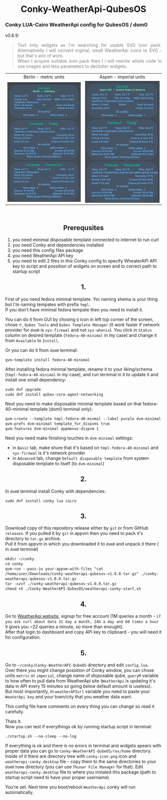 <p>
    <div align="center">
        <h1>Conky-WeatherApi-QubesOS</h1>
    </div>
</p>

<p>
    <div align="justify">
        <h3>Conky LUA-Cairo WeatherApi config for QubesOS / dom0</h3>
    </div>
    <div align="justify">
        v0.6.9:
        <blockquote style="color:grey;">Text only widgets as I'm searching for usable SVG icon pack. Alternativelly I will convert orginal, small WeatherApi icons to SVG - but that's alot of work.</br>
        When I acquire suitable icon pack then I i will rewrite whole code to use images and less parameters to declutter widgets.</blockquote>
    </div>
</p>

<p>
    <div align="center">
        <table>
            <tr align="center">
                <td>Berlin - metric units</td>
                <td>Aspen - imperial units</td>
            </tr>
            <tr align="center">
                <td><img src="res/conky-weatherapi-berlin.png" alt="WeatherApi - Berlin"/></td>
                <td><img src="res/conky-weatherapi-aspen.png" alt="WeatherApi - Aspen"/></td>
            </tr>
        </table>
    </div>
</p>

<p></br></p>

<p>
    <h2></h2>
    <div align="center">
        <h2>Prerequsites</h2>
    </div>
</p>

1. you need minimal disposable template connected to internet to run curl
2. you need Conky and dependencies installed
3. you need this config files package
4. you need WeatherApi API key
5. you need to edit 2 files in this Conky config to specify WheaterAPI API key to script and possition of widgets on screen and to correct path to startup script

<p>
    <h2></h2>
    <div align="center">
        <h2>1.</h2>
    </div>
</p>

First of you need fedora minimal template. Yor naming shema is your thing but I'm naming tempates with prefix `tmpl`.</br>
If you don't have minimal fedora tempate then you need to install it.

You can do it from GUI by chosing `Q` icon in left top corner of the screen, chose <img src='res/cog_wheel.png' alt='cog wheel' width=2%>, `Qubes Tools` and `Qubes Template Manager` (it work faster if network provider for `dom0` is `sys-firewal` and not `sys-whonix`). You click in `Status` column on desired template (`fedora-40-minimal` in my case) and change it from `Available` to `Install`.

Or you can do it from `dom0` terminal:
```
qvm-template install fedora-40-minimal
```

After installing fedora minimal template, rename it to your liking/schema (`tmpl-fedora-40-minimal` in my case), and run terminal in it to update it and install one small dependency:
```
sudo dnf upgrade
sudo dnf install qubes-core-agent-networking
```

Next you need to make disposable minimal template based on that fedora-40-minimal template (dom0 terminal only):
```
qvm-create --template tmpl-fedora-40-minmal --label purple dvm-minimal
qvm-prefs dvm-minimal template_for_dispvms true
qvm-features dvm-minimal appmenus-dispvm 1
```

Next you need make finishing touches in `dvm-minimal` settings:
- in `Basic` tab, make shure that it's based on `tmpl-fedora-40-minimal` and `sys-firewal` is it's network provider
- in `Advanced` tab, change `Default disposable template` from system disposable template to itself (to `dvm-minimal`)

<p>
    <h2></h2>
    <div align="center">
        <h2>2.</h2>
    </div>
</p>

In `dom0` terminal install Conky with dependencies:
```
sudo dnf install conky lua cairo
```

<p>
    <h2></h2>
    <div align="center">
        <h2>3.</h2>
    </div>
</p>

Download copy of this repository release either by `git` or from GitHub `releases`.
If you pulled it by `git` in appvm then you need to pack it's directory to `tar.gz` archive.</br>
Pull it from appvm in which you downloaded it to `dom0`  and unpack it there ( in `dom0` terminal)
```
mkdir ~/conky
cd conky
qvm-run --pass-io your-appvm-with-files "cat /home/user/Downloads/conky-weatherapi-qubesos-v1.0.0.tar.gz" ./conky-weatherapi-qubesos-v1.0.0.tar.gz
tar -xzvf ./conky-weatherapi-qubesos-v1.0.0.tar.gz
chmod +X ./Conky-WeatherAPI-QubesOS/weatherapi-conky-start.sh
```

<p>
    <h2></h2>
    <div align="center">
        <h2>4.</h2>
    </div>
</p>

Go to [WeatherApi website](https://www.weatherapi.com), signup for free account (1M queries a month - `if you ask curl about data 31 day a month, 24h a day and 60 times a hour` it gives you ~22 queries a minute, so more than enought).</br>
After that login to dashboard and copy API key to clipboard - you will need it for configuration.

<p>
    <h2></h2>
    <div align="center">
        <h2>5.</h2>
    </div>
</p>

Go to `~/conky/Conky-WeatherAPI-QubeOS` directory and edit `config.lua`.</br>
Over there you might change possition of Conky window, you can chose units `metric` or `imperial`, change name of disposable qube, `queryM` variable to how often to pull data from WeatherApi site (`WeatherApi` is updating it's data in API every 15 minutes so going below default amount is useless).</br>
But most importantly, in `weatherAPIurl` variable you need to paste your `WeaterApi key` and your town/city that you weather data want.

This config file have comments on every thing you can change so read it carefully.

Thats it.</br>
Now you can test if everythings ok by running startup script in terminal:
```
./startup.sh --no-sleep --no-log
```

If everything is ok and there is no errors in terminal and widgets apears with proper data you can go to `Conky-WeatherAPI-QubeOS/res/home` directory. Inside of it there are directory tree with `conky-icon.png` icon and `weatherapi-conky.desktop` file - copy them to the same directories to your `dom0` `home` directory (you can use `Thunar File Manager` for that).
Edit `weatherapi-conky.desktop` file to where you instaled this package (path to startup script need to have your proper username).

You're set. Next time you boot/reboot `WeatherApi` conky will run automatically.
